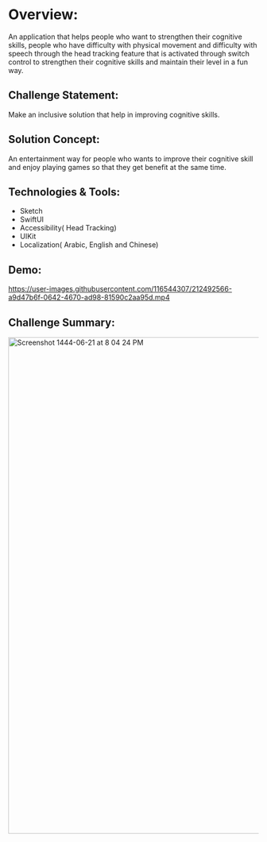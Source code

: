 # Overview:
An application that helps people who want to strengthen their cognitive skills, people who have difficulty with physical movement and difficulty with speech through the head tracking feature that is activated through switch control to strengthen their cognitive skills and maintain their level in a fun way.
## Challenge Statement:
Make an inclusive solution that help in improving cognitive skills.
## Solution Concept:
An entertainment way for people who wants to improve their cognitive skill and enjoy playing games so that they get benefit at the same time.
## Technologies & Tools: 
- Sketch
- SwiftUI
- Accessibility( Head Tracking) 
- UIKit
- Localization( Arabic, English and Chinese)
## Demo:
https://user-images.githubusercontent.com/116544307/212492566-a9d47b6f-0642-4670-ad98-81590c2aa95d.mp4
## Challenge Summary: 
<img width="1000" alt="Screenshot 1444-06-21 at 8 04 24 PM" src="https://user-images.githubusercontent.com/116544307/212485573-46472cc9-515b-45e3-8c81-6dd5f09c5184.png">
